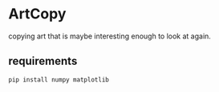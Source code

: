 # ArtCopy
copying art that is maybe interesting enough to look at again.

## requirements
    pip install numpy matplotlib
